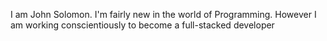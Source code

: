 I am John Solomon.
I'm fairly new in the world of Programming.
However I am working conscientiously to become a full-stacked developer
